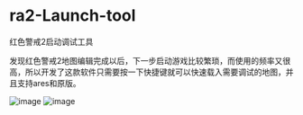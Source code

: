 # ra2-Launch-tool
红色警戒2启动调试工具

发现红色警戒2地图编辑完成以后，下一步启动游戏比较繁琐，而使用的频率又很高，所以开发了这款软件只需要按一下快捷键就可以快速载入需要调试的地图，并且支持ares和原版。

![image](https://user-images.githubusercontent.com/120498814/210172523-5db6b4b4-5b55-474a-8c38-ef340992124c.png)
![image](https://user-images.githubusercontent.com/120498814/210172549-aed0949b-32a3-4278-b520-c7f69546e1a2.png)

